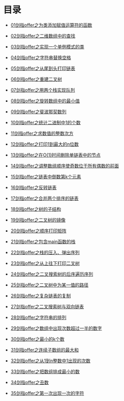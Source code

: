 <html>
<head>
  <title>目录</title>
  <meta http-equiv="Content-Type" content="text/html;charset=utf-8" />
</head>
<body>
<h1>目录</h1>
<ul>
<li><a href="01CMystring/readme.md">01剑指offer之为类添加赋值运算符的函数</a></li>
</ul>
<ul>
<li><a href="02/readme.md">02剑指offer之二维数组中的查找</a></li>
</ul>
<ul>
<li><a href="03/readme.md">03剑指offer之实现一个单例模式的类</a></li>
</ul>
<ul>
<li><a href="04/readme.md">04剑指offer之字符串替换空格</a></li>
</ul>
<ul>
<li><a href="05/readme.md">05剑指offer之从尾到头打印链表</a></li>
</ul>
<ul>
<li><a href="06/readme.md">06剑指offer之重建二叉树</a></li>
</ul>
<ul>
<li><a href="07/readme.md">07剑指offer之用两个栈实现队列</a></li>
</ul>
<ul>
<li><a href="08/readme.md">08剑指offer之旋转数组中的最小值</a></li>
</ul>
<ul>
<li><a href="09/readme.md">09剑指offer之斐波那契数列</a></li>
</ul>
<ul>
<li><a href="10/readme.md">10剑指offer之统计二进制中1的个数</a></li>
</ul>
<ul>
<li><a href="11/readme.md">11剑指offer之求数值的整数次方</a></li>
</ul>
<ul>
<li><a href="12/readme.md">12剑指offer之打印1到最大的n位数</a></li>
</ul
><ul>
<li><a href="13/readme.md">13剑指offer之在O(1)时间删除单链表中的节点</a></li>
</ul>
<ul>
<li><a href="14/readme.md">14剑指offer之调整数组顺序使奇数位于所有偶数的前面</a></li>
</ul>
<ul>
<li><a href="15/readme.md">15剑指offer之链表中倒数第k个元素</a></li>
</ul>
<ul>
<li><a href="16/readme.md">16剑指offer之反转链表</a></li>
</ul>
<ul>
<li><a href="17/readme.md">17剑指offer之合并两个排序的链表</a></li>
</ul>
<ul>
<li><a href="18/readme.md">18剑指offer之树的子结构</a></li>
</ul>
<ul>
<li><a href="19/readme.md">19剑指offer之二叉树的镜像</a></li>
</ul>
<ul>
<li><a href="20/readme.md">20剑指offer之顺序打印矩阵</a></li>
</ul>
<ul>
<li><a href="21/readme.md">21剑指offer之包含main函数的栈</a></li>
</ul>
<ul>
<li><a href="22/readme.md">22剑指offer之栈的压入、弹出序列</a></li>
</ul>
<ul>
<li><a href="23/readme.md">23剑指offer之从上往下打印二叉树</a></li>
</ul>
<ul>
<li><a href="24/readme.md">24剑指offer之二叉搜索树的后序遍历序列</a></li>
</ul>
<ul>
<li><a href="25/readme.md">25剑指offer之二叉树中为某一值的路径</a></li>
</ul>
<ul>
<li><a href="26/readme.md">26剑指offer之复杂链表的复制</a></li>
</ul>
<ul>
<li><a href="27/readme.md">27剑指offer之二叉搜索树与双向链表</a></li>
</ul>
<ul>
<li><a href="28/readme.md">28剑指offer之字符串的排列</a></li>
</ul>
<ul>
<li><a href="29/readme.md">29剑指offer之数组中出现次数超过一半的数字</a></li>
</ul>
<ul>
<li><a href="30/readme.md">30剑指offer之最小的k个数</a></li>
</ul>
<ul>
<li><a href="31/readme.md">31剑指offer之连续子数组的最大和</a></li>
</ul>
<ul>
<li><a href="32/readme.md">32剑指offer之从1到n整数中1出现的次数</a></li>
</ul>
<ul>
<li><a href="33/readme.md">33剑指offer之把数组排成最小的数</a></li>
</ul>
<ul>
<li><a href="34/readme.md">34剑指offer之丑数</a></li>
</ul>
<ul>
<li><a href="35/readme.md">35剑指offer之第一次出现一次的字符</a></li>
</ul>
</body>
</html>
